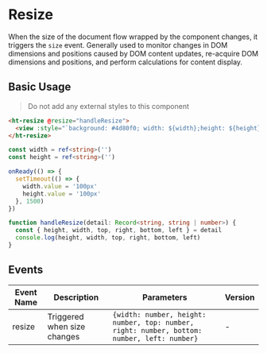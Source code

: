 # Resize

When the size of the document flow wrapped by the component changes, it triggers the `size` event. Generally used to monitor changes in DOM dimensions and positions caused by DOM content updates, re-acquire DOM dimensions and positions, and perform calculations for content display.

## Basic Usage

> Do not add any external styles to this component

```html
<ht-resize @resize="handleResize">
  <view :style="`background: #4d80f0; width: ${width};height: ${height}`"></view>
</ht-resize>
```

```typescript
const width = ref<string>('')
const height = ref<string>('')

onReady(() => {
  setTimeout(() => {
    width.value = '100px'
    height.value = '100px'
  }, 1500)
})

function handleResize(detail: Record<string, string | number>) {
  const { height, width, top, right, bottom, left } = detail
  console.log(height, width, top, right, bottom, left)
}
```

## Events

| Event Name | Description | Parameters | Version |
|------------|-------------|------------|----------|
| resize | Triggered when size changes | `{width: number, height: number, top: number, right: number, bottom: number, left: number}` | - |
